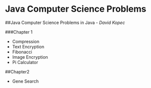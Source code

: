 # Java Computer Science Problems
##Java Computer Science Problems in Java - _David Kopec_

###Chapter 1
* Compression
* Text Encryption
* Fibonacci
* Image Encryption
* Pi Calculator

##Chapter2
* Gene Search


